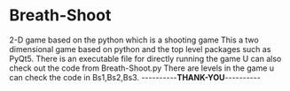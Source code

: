 # Breath-Shoot
2-D game based on the python  which is a shooting game
This a two dimensional game based on python and the top level packages  such as PyQt5.
There is an executable file for directly running the game 
U can also check out the code from Breath-Shoot.py
There are levels in the game u can check the  code in Bs1,Bs2,Bs3.
----------**THANK-YOU**----------
